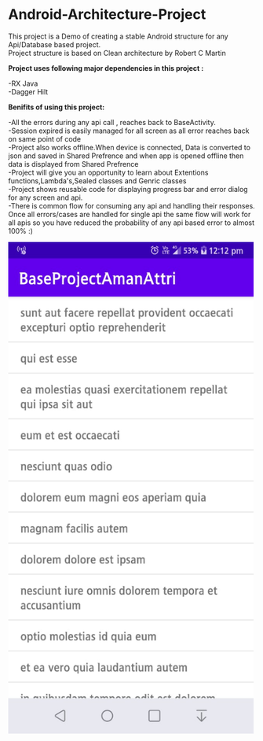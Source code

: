 # Android-Architecture-Project

This project is a Demo of creating a stable Android structure for any Api/Database based project. <br>
Project structure is based on Clean architecture by Robert C Martin<br>

<b>Project uses following major dependencies in this project : </b><br>

-RX Java <br>
-Dagger Hilt <br>

<b>Benifits of using this project: </b><br>

-All the errors during any api call , reaches back to BaseActivity. <br>
-Session expired is easily managed for all screen as all error reaches back on same point of code  <br>
-Project also works offline.When device is connected, Data is converted to json and saved in Shared Prefrence and when app is opened offline then data is displayed from Shared Prefrence <br>
-Project will give you an opportunity to learn about Extentions functions,Lambda's,Sealed classes and Genric classes <br>
-Project shows reusable code for displaying progress bar and error dialog for any screen and api. <br>
-There is common flow for consuming any api and handling their responses. Once all errors/cases are handled for single api the same flow will work for all apis so you have reduced 
the probability of any api based error to almost 100% :)


<img src="https://github.com/amanattri09/Android-Architecture-Project/blob/master/media/media_1.jpeg" width="500" style="max-width:300%;">
 
